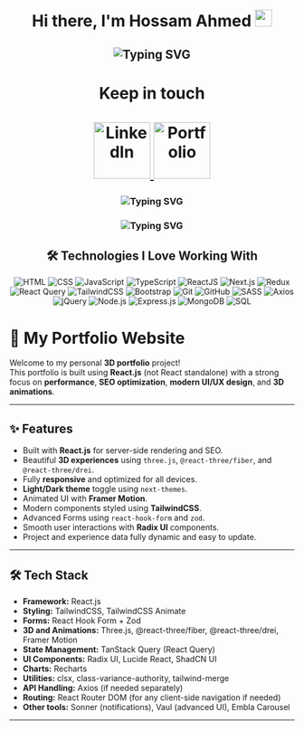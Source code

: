 <h1 align="center">
  Hi there, I'm Hossam Ahmed
  <img src="https://media.giphy.com/media/hvRJCLFzcasrR4ia7z/giphy.gif" width="30px">
</h1>
<h2 align="center">
  <img src="https://readme-typing-svg.demolab.com?font=Fira+Code&duration=3000&pause=500&color=009688&width=635&lines=Freelance+Software+Developer+from+Egypt;Passionate+about+Front-End+Development&size=30" alt="Typing SVG" />
</h2>
<h1 align="center">Keep in touch
<br/>
<br/>
  <a href="https://www.linkedin.com/in/hossam-ahmed-1891bb204/" target="_blank">
    <img src="https://img.shields.io/badge/linkedin-%230177B5?style=flat&logo=linkedin&logoColor=white" alt="LinkedIn" width="100">
  </a
  <a href="https://hossam-ahmed-portfolio.vercel.app/" target="_blank">
    <img src="https://img.shields.io/badge/portfolio-%23000000?style=flat&logo=web&logoColor=white&labelColor=009688" alt="Portfolio" width="100">
  </a>
</h1>
 
<h3 align="center">
  <img align="center" src="https://readme-typing-svg.demolab.com?font=Fira+Code&size=32&duration=5000&pause=500&color=ff9800&width=1100&lines=Enthusiast +Front-End+developer+and+UI/UX" alt="Typing SVG"/>
</h3>

<h3 align="center">
  <img align="center" src="https://readme-typing-svg.demolab.com?font=Fira+Code&size=24&duration=4000&pause=5000&color=&width=1100&lines=passionate+about+transforming+static+design+into+interactive+user-interface" alt="Typing SVG"/>
</h3>

<h2 align="center">🛠️ Technologies I Love Working With</h2>
<p align="center">
  <img src="https://img.shields.io/badge/HTML-%23E44D26?style=for-the-badge&logo=html5&logoColor=white" alt="HTML">
  <img src="https://img.shields.io/badge/CSS-%231572B6?style=for-the-badge&logo=css3&logoColor=white" alt="CSS">
  <img src="https://img.shields.io/badge/JavaScript-%23F7DF1E?style=for-the-badge&logo=javascript&logoColor=black" alt="JavaScript">
  <img src="https://img.shields.io/badge/TypeScript-%23007ACC?style=for-the-badge&logo=typescript&logoColor=white" alt="TypeScript">
  <img src="https://img.shields.io/badge/ReactJS-%2361DAFB?style=for-the-badge&logo=react&logoColor=black" alt="ReactJS">
  <img src="https://img.shields.io/badge/Next.js-%23000000?style=for-the-badge&logo=next.js&logoColor=white" alt="Next.js">
  <img src="https://img.shields.io/badge/Redux-%23764ABC?style=for-the-badge&logo=redux&logoColor=white" alt="Redux">
  <img src="https://img.shields.io/badge/React%20Query-%23FF4154?style=for-the-badge&logo=react-query&logoColor=white" alt="React Query">
  <img src="https://img.shields.io/badge/TailwindCSS-%2338B2AC?style=for-the-badge&logo=tailwind-css&logoColor=white" alt="TailwindCSS">
  <img src="https://img.shields.io/badge/Bootstrap-%23563D7C?style=for-the-badge&logo=bootstrap&logoColor=white" alt="Bootstrap">
  <img src="https://img.shields.io/badge/Git-%23F05032?style=for-the-badge&logo=git&logoColor=white" alt="Git">
  <img src="https://img.shields.io/badge/GitHub-%23181717?style=for-the-badge&logo=github&logoColor=white" alt="GitHub">
  <img src="https://img.shields.io/badge/SASS-%23CC6699?style=for-the-badge&logo=sass&logoColor=white" alt="SASS">
  <img src="https://img.shields.io/badge/Axios-%235A29E4?style=for-the-badge&logo=axios&logoColor=white" alt="Axios">
  <img src="https://img.shields.io/badge/jQuery-%230769AD?style=for-the-badge&logo=jquery&logoColor=white" alt="jQuery">
  <img src="https://img.shields.io/badge/Node.js-%23339933?style=for-the-badge&logo=node.js&logoColor=white" alt="Node.js">
  <img src="https://img.shields.io/badge/Express.js-%23000000?style=for-the-badge&logo=express&logoColor=white" alt="Express.js">
  <img src="https://img.shields.io/badge/MongoDB-%2347A248?style=for-the-badge&logo=mongodb&logoColor=white" alt="MongoDB">
  <img src="https://img.shields.io/badge/SQL-%2300C7B7?style=for-the-badge&logo=postgresql&logoColor=white" alt="SQL">
</p>

# 🚀 My Portfolio Website

Welcome to my personal **3D portfolio** project!  
This portfolio is built using **React.js** (not React standalone) with a strong focus on **performance**, **SEO optimization**, **modern UI/UX design**, and **3D animations**.

---

## ✨ Features

- Built with **React.js** for server-side rendering and SEO.
- Beautiful **3D experiences** using `three.js`, `@react-three/fiber`, and `@react-three/drei`.
- Fully **responsive** and optimized for all devices.
- **Light/Dark theme** toggle using `next-themes`.
- Animated UI with **Framer Motion**.
- Modern components styled using **TailwindCSS**.
- Advanced Forms using `react-hook-form` and `zod`.
- Smooth user interactions with **Radix UI** components.
- Project and experience data fully dynamic and easy to update.

---

## 🛠️ Tech Stack

- **Framework:** React.js
- **Styling:** TailwindCSS, TailwindCSS Animate
- **Forms:** React Hook Form + Zod
- **3D and Animations:** Three.js, @react-three/fiber, @react-three/drei, Framer Motion
- **State Management:** TanStack Query (React Query)
- **UI Components:** Radix UI, Lucide React, ShadCN UI
- **Charts:** Recharts
- **Utilities:** clsx, class-variance-authority, tailwind-merge
- **API Handling:** Axios (if needed separately)
- **Routing:** React Router DOM (for any client-side navigation if needed)
- **Other tools:** Sonner (notifications), Vaul (advanced UI), Embla Carousel

---
